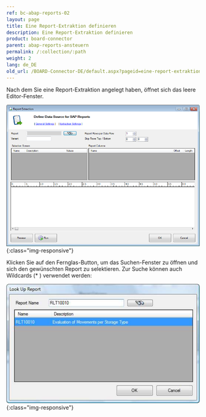```yaml
---
ref: bc-abap-reports-02
layout: page
title: Eine Report-Extraktion definieren
description: Eine Report-Extraktion definieren
product: board-connector
parent: abap-reports-ansteuern
permalink: /:collection/:path
weight: 2
lang: de_DE
old_url: /BOARD-Connector-DE/default.aspx?pageid=eine-report-extraktion-definieren
---
```


Nach dem Sie eine Report-Extraktion angelegt haben, öffnet sich das leere Editor-Fenster.

![Report-Extraction-01](/img/content/Report-Extraction-01.png){:class="img-responsive"} 


Klicken Sie auf den Fernglas-Button, um das Suchen-Fenster zu öffnen und sich den gewünschten Report zu selektieren. Zur Suche können auch Wildcards (* ) verwendet werden:

![Report-LookUp](/img/content/Report-LookUp.png){:class="img-responsive"}